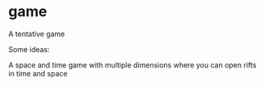 game
====

A tentative game

Some ideas:

A space and time game with multiple dimensions where you can open rifts in time and space
